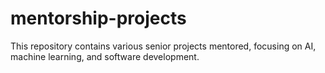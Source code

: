 # mentorship-projects
This repository contains various senior projects mentored, focusing on AI, machine learning, and software development.
